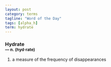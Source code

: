 ```yaml
---
layout: post
category: terms
tagline: "Word of the Day"
tags: [alpha_h]
term: hydrate
---
```


<h3>Hydrate<br/> <small>&mdash; n. (hyd<span>&middot;</span>rate)</small></h3>
<p><ol>
<li>a measure of the frequency of disappearances</li>
</ol></p>
